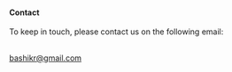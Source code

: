 #### Contact
<p style="text-align:left;">
To keep in touch, please contact us on the following email:
<br><br>

bashikr@gmail.com
</p>
